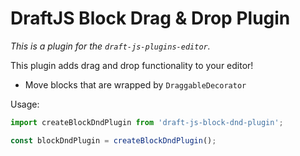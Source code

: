 # DraftJS Block Drag & Drop Plugin

*This is a plugin for the `draft-js-plugins-editor`.*

This plugin adds drag and drop functionality to your editor!

- Move blocks that are wrapped by `DraggableDecorator`

Usage:

```js
import createBlockDndPlugin from 'draft-js-block-dnd-plugin';

const blockDndPlugin = createBlockDndPlugin();
```
